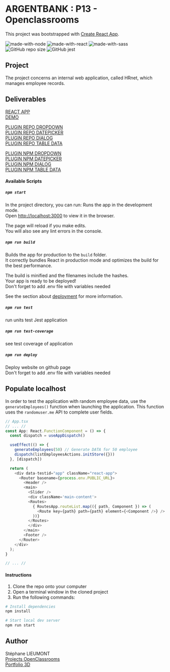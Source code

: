 # ARGENTBANK : P13 - Openclassrooms
This project was bootstrapped with [Create React App](https://github.com/facebook/create-react-app). 

![made-with-node](https://img.shields.io/badge/Node.js-43853D?style=for-the-badge&logo=node.js&logoColor=white) ![made-with-react](https://img.shields.io/badge/-ReactJs-61DAFB?style=for-the-badge&logo=react&logoColor=FFFFFF) ![made-with-sass](	https://img.shields.io/badge/Sass-CC6699?style=for-the-badge&logo=sass&logoColor=white)   
![GitHub repo size](https://img.shields.io/github/repo-size/StephaneLi/StephaneLieumont_14_03062022)
![GitHub jest](https://img.shields.io/badge/coverage-85%25-yellow)  

## Project
The project concerns an internal web application, called HRnet, which manages employee records.

## Deliverables
[REACT APP](https://github.com/StephaneLi/StephaneLieumont_14_03062022)  
[DEMO](https://stephaneli.github.io/StephaneLieumont_14_03062022/)  

[PLUGIN REPO DROPDOWN](https://github.com/StephaneLi/lib_typescript-dropdown-react)  
[PLUGIN REPO DATEPICKER](https://github.com/StephaneLi/lib_typescript-datepicker-react)  
[PLUGIN REPO DIALOG](https://github.com/StephaneLi/lib_typescript-dialog-react)  
[PLUGIN REPO TABLE DATA](https://github.com/StephaneLi/lib_typescript-advanced-table-react)  
  
[PLUGIN NPM DROPDOWN](https://www.npmjs.com/package/@stephane1920/ts-dropdown-react)  
[PLUGIN NPM DATEPICKER](https://www.npmjs.com/package/@stephane1920/ts-datepicker-react)  
[PLUGIN NPM DIALOG](https://www.npmjs.com/package/@stephane1920/ts-dialog-react)  
[PLUGIN NPM TABLE DATA](https://www.npmjs.com/package/@stephane1920/ts-advanced-table-react)  
  
#### Available Scripts  
##### `npm start`
In the project directory, you can run:
Runs the app in the development mode.\
Open [http://localhost:3000](http://localhost:3000) to view it in the browser.

The page will reload if you make edits.\
You will also see any lint errors in the console.

##### `npm run build`
Builds the app for production to the `build` folder.\
It correctly bundles React in production mode and optimizes the build for the best performance.

The build is minified and the filenames include the hashes.\
Your app is ready to be deployed!  
Don't forget to add .env file with variables needed   

See the section about [deployment](https://facebook.github.io/create-react-app/docs/deployment) for more information.

##### `npm run test`
run units test Jest application

##### `npm run test-coverage`
see test coverage of application

##### `npm run deploy`
Deploy website on github page  
Don't forget to add .env file with variables needed   


## Populate localhost

In order to test the application with random employee data, use the ```generateEmployees()``` function when launching the application. This function uses the ```randomuser.me``` API to complete user fields.  

```javascript
// App.tsx
// ... //
const App: React.FunctionComponent = () => {
  const dispatch = useAppDispatch()

  useEffect(() => {
    generateEmployees(50) // Generate DATA for 50 employee
    dispatch(listEmployeesActions.initStore({}))
  }, [dispatch])

  return (
    <div data-testid="app" className="react-app">
      <Router basename={process.env.PUBLIC_URL}>
        <Header />        
        <main>
          <Slider />
          <div className='main-content'>
          <Routes>
            { RoutesApp.routeList.map(({ path, Component }) => (
              <Route key={path} path={path} element={<Component />} /> 
            ))}
          </Routes>
          </div>
        </main>
        <Footer />
      </Router>
    </div>
  );
}

// ... //
```

#### Instructions

1. Clone the repo onto your computer
2. Open a terminal window in the cloned project
3. Run the following commands:

```bash
# Install dependencies
npm install

# Start local dev server
npm run start
```

## Author  
Stéphane LIEUMONT  
[Projects OpenClassrooms](https://oc.sli-3d.fr/)  
[Portfolio 3D](https://portfolio.sli-3d.fr/)  
